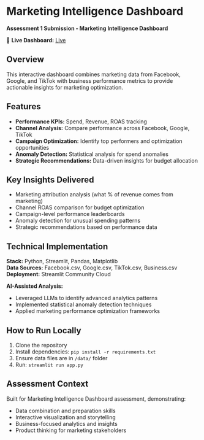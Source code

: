 # Marketing Intelligence Dashboard

**Assessment 1 Submission - Marketing Intelligence Dashboard**

🔗 **Live Dashboard:** [Live](https://marketing-intelligence-fcu4tafuaodmr7ybmya8uu.streamlit.app/)

## Overview

This interactive dashboard combines marketing data from Facebook, Google, and TikTok with business performance metrics to provide actionable insights for marketing optimization.

## Features

- **Performance KPIs:** Spend, Revenue, ROAS tracking
- **Channel Analysis:** Compare performance across Facebook, Google, TikTok
- **Campaign Optimization:** Identify top performers and optimization opportunities
- **Anomaly Detection:** Statistical analysis for spend anomalies
- **Strategic Recommendations:** Data-driven insights for budget allocation

## Key Insights Delivered

- Marketing attribution analysis (what % of revenue comes from marketing)
- Channel ROAS comparison for budget optimization
- Campaign-level performance leaderboards
- Anomaly detection for unusual spending patterns
- Strategic recommendations based on performance data

## Technical Implementation

**Stack:** Python, Streamlit, Pandas, Matplotlib  
**Data Sources:** Facebook.csv, Google.csv, TikTok.csv, Business.csv  
**Deployment:** Streamlit Community Cloud  

**AI-Assisted Analysis:**
- Leveraged LLMs to identify advanced analytics patterns
- Implemented statistical anomaly detection techniques
- Applied marketing performance optimization frameworks

## How to Run Locally

1. Clone the repository
2. Install dependencies: `pip install -r requirements.txt`
3. Ensure data files are in `/data/` folder
4. Run: `streamlit run app.py`

## Assessment Context

Built for Marketing Intelligence Dashboard assessment, demonstrating:
- Data combination and preparation skills
- Interactive visualization and storytelling
- Business-focused analytics and insights
- Product thinking for marketing stakeholders